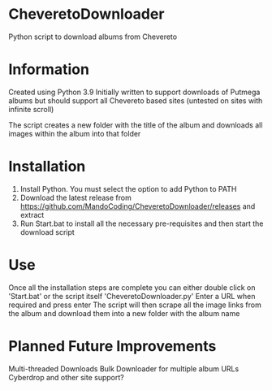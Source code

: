 # CheveretoDownloader
Python script to download albums from Chevereto

# Information
Created using Python 3.9
Initially written to support downloads of Putmega albums but should support all Chevereto based sites (untested on sites with infinite scroll)

The script creates a new folder with the title of the album and downloads all images within the album into that folder

# Installation
1. Install Python. You must select the option to add Python to PATH
2. Download the latest release from https://github.com/MandoCoding/CheveretoDownloader/releases and extract
3. Run Start.bat to install all the necessary pre-requisites and then start the download script

# Use
Once all the installation steps are complete you can either double click on 'Start.bat' or the script itself 'CheveretoDownloader.py'
Enter a URL when required and press enter
The script will then scrape all the image links from the album and download them into a new folder with the album name 

# Planned Future Improvements
Multi-threaded Downloads
Bulk Downloader for multiple album URLs
Cyberdrop and other site support?
